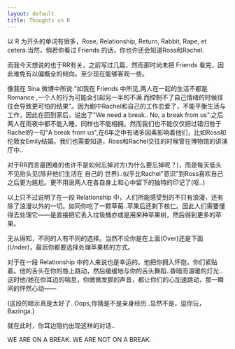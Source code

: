 ```yaml
---
layout: default
title: Thoughts on R
---
```


以 R 为开头的单词有很多，Rose, Relationship, Return, Rabbit, Rape, et cetera.当然，倘若你看过 Friends 的话，你也许还会知道Ross和Rachel.

而我今天想说的也于RR有关，之前写过几篇，然而那时尚未把 Friends 看完，因此难免有以偏概全的倾向。至少现在能够客观一些。

像我在 Sina 微博中所说:"如我在 Friends 中所见,两人在一起的生活不都是 Romance ,一个人的行为可能会引起另一半的不满.而控制不了自己情绪的时候往往会导致更可怕的结果"。因为剧中Rachel和自己的工作恋爱了，不能平衡生活与工作，因此在回到家后，说出了"We need a break.. No, a break from us".之后两人在雨夜中都不能入睡，同样也不能相拥。然而我们也不能仅仅把过错归咎于Rachel的一句"A break from us",在6年之中有诸多因素影响着他们，比如Ross和伦敦女Emily结婚。我们也需要知道，Ross和Rachel交往的时候曾在博物馆的讲演厅中..

对于RR而言最困难的也许不是如何忘掉对方(为什么要忘掉呢？)，而是每天低头不见抬头见(除非他们生活在 自己的 世界)..似乎比Rachel"意识"到Ross喜欢自己之后更为尴尬。更不用说两人在各自身上和心中留下的独特的印记了(呕..)

以上只不过说明了在一段 Relationship 中，人们所能感受到的不只有浪漫，还有除了浪漫以外的一切。如同你吃了一颗草莓..苹果后还剩下核仁。因此人们需要懂得去处理它——是直接把它丢入垃圾桶亦或是用来种苹果树，然后得到更多的苹果。

无从得知，不同的人有不同的选择。当然不论你是在上面(Over)还是下面(Under)，最后你都要选择处理苹果核的方式。

对于在一段 Relationship 中的人来说也是幸运的。他把你拥入怀抱，你们紧贴着。他的舌头在你的唇上跳动，然后缓缓地与你的舌头舞蹈..昏暗而温暖的灯光..这时他/她在你耳边的喘息，你微微发颤的声音，都让你们的心加速跳动，那一瞬间的怦然心动——

(这段的暗示真是太好了..Oops,你猜是不是亲身经历..显然不是，逗你玩，Bazinga.)

就在此时，你耳边隐约出现这样的对话..

  WE ARE ON A BREAK.
  WE ARE NOT ON A BREAK.